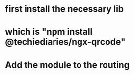 # first install the necessary lib
# which is "npm install @techiediaries/ngx-qrcode"
# Add the module to the routing
